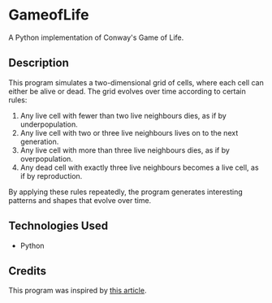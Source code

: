 # GameofLife

A Python implementation of Conway's Game of Life.

## Description

This program simulates a two-dimensional grid of cells, where each cell can either be alive or dead. The grid evolves over time according to certain rules:

1. Any live cell with fewer than two live neighbours dies, as if by underpopulation.
2. Any live cell with two or three live neighbours lives on to the next generation.
3. Any live cell with more than three live neighbours dies, as if by overpopulation.
4. Any dead cell with exactly three live neighbours becomes a live cell, as if by reproduction.

By applying these rules repeatedly, the program generates interesting patterns and shapes that evolve over time.

## Technologies Used

- Python

## Credits

This program was inspired by [this article](https://betterprogramming.pub/how-to-write-conwells-game-of-life-in-python-c6eca19c4676).
